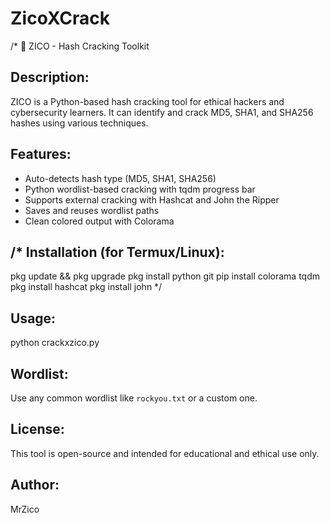 # ZicoXCrack

/*
🔐 ZICO - Hash Cracking Toolkit

Description:
------------
ZICO is a Python-based hash cracking tool for ethical hackers and cybersecurity learners.
It can identify and crack MD5, SHA1, and SHA256 hashes using various techniques.

Features:
---------
- Auto-detects hash type (MD5, SHA1, SHA256)
- Python wordlist-based cracking with tqdm progress bar
- Supports external cracking with Hashcat and John the Ripper
- Saves and reuses wordlist paths
- Clean colored output with Colorama

/*
Installation (for Termux/Linux):
--------------------------------
pkg update && pkg upgrade
pkg install python git
pip install colorama tqdm
pkg install hashcat
pkg install john
*/


Usage:
------
python crackxzico.py

Wordlist:
---------
Use any common wordlist like `rockyou.txt` or a custom one.

License:
--------
This tool is open-source and intended for educational and ethical use only.

Author:
-------
MrZico

